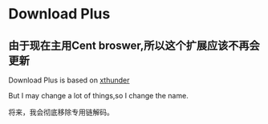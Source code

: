 Download Plus
========
由于现在主用Cent broswer,所以这个扩展应该不再会更新
--------

Download Plus is based on [xthunder](https://github.com/agunchan/xThunder)

But I may change a lot of things,so I change the name.

将来，我会彻底移除专用链解码。
